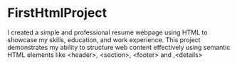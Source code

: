 # FirstHtmlProject
I created a simple and professional resume webpage using HTML to showcase my skills, education, and work experience. This project demonstrates my ability to structure web content effectively using semantic HTML elements like &lt;header>, &lt;section>, &lt;footer> and ,&lt;details>
